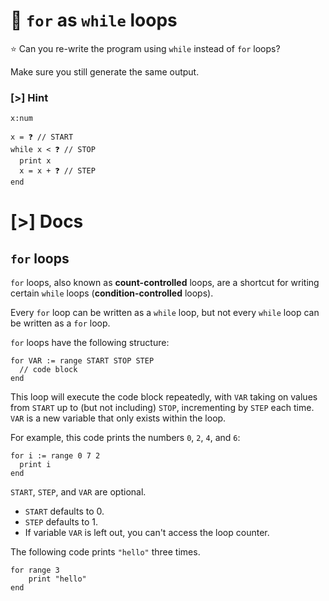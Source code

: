 # 👯 `for` as `while` loops

⭐ Can you re-write the program using `while` instead of `for` loops?

Make sure you still generate the same output.

### [>] Hint

```evy
x:num

x = ❓ // START
while x < ❓ // STOP
  print x
  x = x + ❓ // STEP
end
```

# [>] Docs

## `for` loops

`for` loops, also known as **count-controlled** loops, are a shortcut for
writing certain `while` loops (**condition-controlled** loops).

Every `for` loop can be written as a `while` loop, but not every `while` loop
can be written as a `for` loop.

`for` loops have the following structure:

```evy
for VAR := range START STOP STEP
  // code block
end
```

This loop will execute the code block repeatedly, with `VAR` taking on
values from `START` up to (but not including) `STOP`, incrementing by `STEP`
each time. `VAR` is a new variable that only exists within the loop.

For example, this code prints the numbers `0`, `2`, `4`, and `6`:

```evy
for i := range 0 7 2
  print i
end
```

`START`, `STEP`, and `VAR` are optional.

- `START` defaults to 0.
- `STEP` defaults to 1.
- If variable `VAR` is left out, you can't access the loop counter.

The following code prints `"hello"` three times.

```evy
for range 3
    print "hello"
end
```
